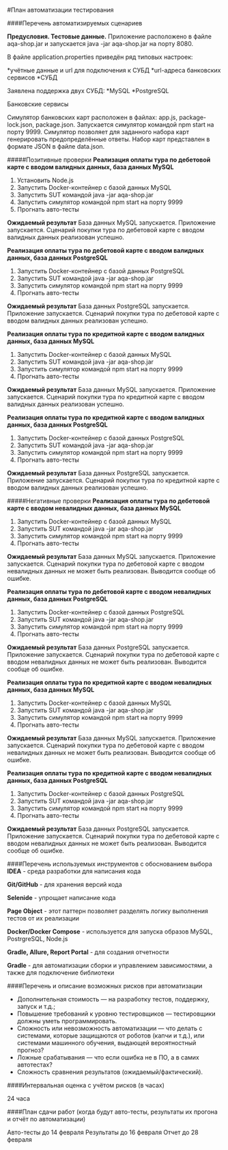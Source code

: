 
#План автоматизации тестирования

####Перечень автоматизируемых сценариев

**Предусловия. Тестовые данные.**
Приложение расположено в файле aqa-shop.jar и запускается java -jar aqa-shop.jar на порту 8080.

В файле application.properties приведён ряд типовых настроек:

*учётные данные и url для подключения к СУБД
*url-адреса банковских сервисов
*СУБД

Заявлена поддержка двух СУБД:
*MySQL
*PostgreSQL

Банковские сервисы

Симулятор банковских карт расположен в файлах: app.js, package-lock.json, package.json. 
Запускается симулятор командой npm start на порту 9999.
Симулятор позволяет для заданного набора карт генерировать предопределённые ответы.
Набор карт представлен в формате JSON в файле data.json.

#####Позитивные проверки
**Реализация оплаты тура по дебетовой карте с вводом валидных данных, база данных MySQL**
1. Установить Node.js
2. Запустить Docker-контейнер с базой данных MySQL
3. Запустить SUT командой java -jar aqa-shop.jar 
4. Запустить симулятор командой npm start на порту 9999
5. Прогнать авто-тесты

**Ожидаемый результат**
База данных MySQL запускается. Приложение запускается. 
Сценарий покупки тура по дебетовой карте с вводом валидных данных реализован успешно. 

**Реализация оплаты тура по дебетовой карте с вводом валидных данных, база данных PostgreSQL**
1. Запустить Docker-контейнер с базой данных PostgreSQL
2. Запустить SUT командой java -jar aqa-shop.jar 
3. Запустить симулятор командой npm start на порту 9999
4. Прогнать авто-тесты

**Ожидаемый результат**
База данных PostgreSQL запускается. Приложение запускается. 
Сценарий покупки тура по дебетовой карте с вводом валидных данных реализован успешно.  
 
**Реализация оплаты тура по кредитной карте с вводом валидных данных, база данных MySQL**
1. Запустить Docker-контейнер с базой данных MySQL
2. Запустить SUT командой java -jar aqa-shop.jar 
3. Запустить симулятор командой npm start на порту 9999
4. Прогнать авто-тесты

**Ожидаемый результат**
База данных MySQL запускается. Приложение запускается. 
Сценарий покупки тура по кредитной карте с вводом валидных данных реализован успешно. 

**Реализация оплаты тура по кредитной карте с вводом валидных данных, база данных PostgreSQL**
1. Запустить Docker-контейнер с базой данных PostgreSQL
2. Запустить SUT командой java -jar aqa-shop.jar 
3. Запустить симулятор командой npm start на порту 9999
4. Прогнать авто-тесты

**Ожидаемый результат**
База данных PostgreSQL запускается. Приложение запускается. 
Сценарий покупки тура по кредитной карте с вводом валидных данных реализован успешно. 

#####Негативные проверки
**Реализация оплаты тура по дебетовой карте с вводом невалидных данных, база данных MySQL**
1. Запустить Docker-контейнер с базой данных MySQL
2. Запустить SUT командой java -jar aqa-shop.jar 
3. Запустить симулятор командой npm start на порту 9999
4. Прогнать авто-тесты

**Ожидаемый результат**
База данных MySQL запускается. Приложение запускается. 
Сценарий покупки тура по дебетовой карте с вводом невалидных данных не может быть реализован. 
Выводится сообще об ошибке.

**Реализация оплаты тура по дебетовой карте с вводом невалидных данных, база данных PostgreSQL**
1. Запустить Docker-контейнер с базой данных PostgreSQL
2. Запустить SUT командой java -jar aqa-shop.jar 
3. Запустить симулятор командой npm start на порту 9999
4. Прогнать авто-тесты

**Ожидаемый результат**
База данных PostgreSQL запускается. Приложение запускается. 
Сценарий покупки тура по дебетовой карте с вводом невалидных данных не может быть реализован. 
Выводится сообще об ошибке.  
 
**Реализация оплаты тура по кредитной карте с вводом невалидных данных, база данных MySQL**
1. Запустить Docker-контейнер с базой данных MySQL
2. Запустить SUT командой java -jar aqa-shop.jar 
3. Запустить симулятор командой npm start на порту 9999
4. Прогнать авто-тесты

**Ожидаемый результат**
База данных MySQL запускается. Приложение запускается. 
Сценарий покупки тура по дебетовой карте с вводом невалидных данных не может быть реализован. 
Выводится сообще об ошибке.

**Реализация оплаты тура по кредитной карте с вводом невалидных данных, база данных PostgreSQL**
1. Запустить Docker-контейнер с базой данных PostgreSQL
2. Запустить SUT командой java -jar aqa-shop.jar 
3. Запустить симулятор командой npm start на порту 9999
4. Прогнать авто-тесты

**Ожидаемый результат**
База данных PostgreSQL запускается. Приложение запускается. 
Сценарий покупки тура по дебетовой карте с вводом невалидных данных не может быть реализован. 
Выводится сообще об ошибке. 

####Перечень используемых инструментов с обоснованием выбора
**IDEA** - среда разработки для написания кода

**Git/GitHub** - для хранения версий кода

**Selenide** - упрощает написание кода

**Page Object** - этот паттерн позволяет разделять логику выполнения тестов от их реализации

**Docker/Docker Compose** - используется для запуска образов MySQL, PostrgreSQL, Node.js

**Gradle, Allure, Report Portal** - для создания отчетности

**Gradle** - для автоматизации сборки и управлением зависимостями, а также для подключение библиотеки

####Перечень и описание возможных рисков при автоматизации

* Дополнительная стоимость — на разработку тестов, поддержку,
запуск и т.д.;
* Повышение требований к уровню тестировщиков — тестировщики
должны уметь программировать.
* Сложность или невозможность автоматизации — что делать с
системами, которые защищаются от роботов (капчи и т.д.), или
системами машинного обучения, выдающей вероятностный
прогноз?
* Ложные срабатывания — что если ошибка не в ПО, а в самих
автотестах?
* Сложность сравнения результатов (ожидаемый/фактический).

####Интервальная оценка с учётом рисков (в часах)

24 часа

####План сдачи работ (когда будут авто-тесты, результаты их прогона и отчёт по автоматизации)

Авто-тесты до 14 февраля
Результаты до 16 февраля
Отчет до 28 февраля
